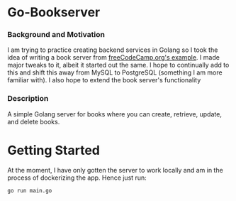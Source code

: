 # Go-Bookserver
### Background and Motivation
I am trying to practice creating backend services in Golang so I took the idea of writing a book server from [freeCodeCamp.org's example](https://github.com/AkhilSharma90/Golang-MySQL-CRUD-Bookstore-Management-API). I made major tweaks to it, albeit it started out the same.
I hope to continually add to this and shift this away from MySQL to PostgreSQL (something I am more familiar with). I also hope to extend the book server's functionality

### Description
A simple Golang server for books where you can create, retrieve, update, and delete books.

# Getting Started
At the moment, I have only gotten the server to work locally and am in the process of dockerizing the app.
Hence just run:

```bash
go run main.go
```
